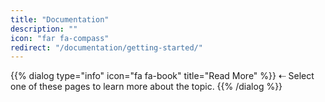 ```yaml
---
title: "Documentation"
description: ""
icon: "far fa-compass"
redirect: "/documentation/getting-started/"
---
```

{{% dialog type="info" icon="fa fa-book" title="Read More" %}}
⇠ Select one of these pages to learn more about the topic.
{{% /dialog %}}
